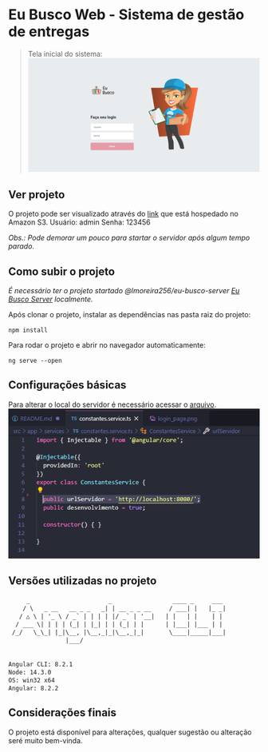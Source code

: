# Eu Busco Web - Sistema de gestão de entregas

> Tela inicial do sistema:
![](./github_images/login_page.png)

## Ver projeto

O projeto pode ser visualizado através do [link](http://eubuscoweb.s3-website-sa-east-1.amazonaws.com) que está hospedado no Amazon S3.
Usuário: admin
Senha: 123456

_Obs.: Pode demorar um pouco para startar o servidor após algum tempo parado_.

## Como subir o projeto

_É necessário ter o projeto startado @lmoreira256/eu-busco-server [Eu Busco Server](https://github.com/lmoreira256/eu-busco-server) localmente._

Após clonar o projeto, instalar as dependências nas pasta raiz do projeto:
```
npm install
```

Para rodar o projeto e abrir no navegador automaticamente:
```
ng serve --open
```

## Configurações básicas

Para alterar o local do servidor é necessário acessar o [arquivo](./src/app/services/constantes.service.ts).
![](./github_images/alter_server.png)

## Versões utilizadas no projeto
```
     _                      _                 ____ _     ___
    / \   _ __   __ _ _   _| | __ _ _ __     / ___| |   |_ _|
   / △ \ | '_ \ / _` | | | | |/ _` | '__|   | |   | |    | |
  / ___ \| | | | (_| | |_| | | (_| | |      | |___| |___ | |
 /_/   \_\_| |_|\__, |\__,_|_|\__,_|_|       \____|_____|___|
                |___/
    

Angular CLI: 8.2.1
Node: 14.3.0
OS: win32 x64
Angular: 8.2.2
```

## Considerações finais
O projeto está disponível para alterações, qualquer sugestão ou alteração seré muito bem-vinda.